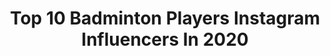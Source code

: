 ---
title: Top 10 Badminton Players Instagram Influencers In 2020
description: >-
  Find top badminton players Instagram influencers in 2020. Most popular hashtags: #badminton #badmintonworld #badmintonplayer.
platform: Instagram
hits: 81
text_top: Analyze the best Instagram profiles on inBeat.
text_bottom: Our platform aggregates 81 Instagram influencers like this for you to contact.
profiles:
  - username: "rominataajik"
    fullname: >-
      ✨Romina✨
    bio: >-
      🏸🇮🇷Iran national badminton player🏸🇮🇷
    location: "Iran"
    followers: 5041
    engagement: 1473
    commentsToLikes: 0.073761
    id: ckaouyr1n2e3e0i78nk1ebm4i
    verified: false
    hashtags: "#varzesh, #badmintonlife, #badminton, #badmintoniran"
  - username: "sohwooiyik"
    fullname: >-
      苏伟译 WooiYikSoh
    bio: >-
      Family is my Life ❤️ 🇲🇾 National Badminton Player 100PLUS Ambassadors Current World Ranking No.9 All England 2019🥈 Sea Games 2019🥇🥈
    location: "United Kingdom"
    followers: 15394
    engagement: 1739
    commentsToLikes: 0.017178
    id: ck5zvum094xt00i14c0x2ujew
    verified: false
    hashtags: "#dybalamask, #mensdoubledepartment, #seagames2019philippines, #indonesiamasters2020"
  - username: "viktoraxelsen"
    fullname: >-
      Viktor Axelsen 安赛龙
    bio: >-
      🇩🇰Badminton Player 🇨🇳 安赛龙 . 📥Contact: axelsen.viktor94@gmail.com . 💥Busy chasing dreams. . 🎥Youtube: ViktorAxelsen . 👇🏻Latest Youtube
    location: "United States"
    followers: 359254
    engagement: 570
    commentsToLikes: 0.013659
    id: ck5cawyfeeajv0i112k7ut3p2
    verified: true
    hashtags: "#thememoriesweshared"
  - username: "chiragshetty"
    fullname: >-
      Chirag Shetty
    bio: >-
      23 | Badminton Player🏸 | Modern Day Nomad 🌏 🏹 Arjuna Awardee 🥇Commonwealth Games 2018🥈 🤝Supported by⬇️ @gosportsvoices ,@indianoilcorp
    location: "France"
    followers: 17831
    engagement: 1568
    commentsToLikes: 0.013562
    id: ck0tuv25v8squ0i19y6w7qpm8
    verified: false
    hashtags: "#badmintonindia, #badminton, #bulutangkis, #badmintonvideo"
  - username: "fajaralfian95"
    fullname: >-
      Fajar Alfian
    bio: >-
      National Team Badminton player 🇮🇩 🏸 @fajri_coffee ☕️ @fajaralfian_cloth 👕 • • Prinsip & Tujuan
    location: "Indonesia"
    followers: 448157
    engagement: 734
    commentsToLikes: 0.007095
    id: ck6ui35l0cscm0j71rp8zwpfm
    verified: true
    hashtags: "#lumayandaripadalumanyun, #rajawaliteam, #simulasithomas2020, #sudahbulanoktober"
  - username: "satwik_rankireddy"
    fullname: >-
      Satwiksai Raj Rankireddy
    bio: >-
      INDIAN 🇮🇳 BADMINTON PLAYER (ARJUNA AWARDEE) Commonwealth Games 🥇🥈 Amalapuram~Hyderabad
    location: "India"
    followers: 18278
    engagement: 1634
    commentsToLikes: 0.009797
    id: ck0tuv1h58sno0i19pk0d9rew
    verified: false
    hashtags: "#amalapuram, #stayhome, #gocoronago, #staysafe"
  - username: "peijinglai"
    fullname: >-
      JAYCEE LAI PJ 赖沛君 👑
    bio: >-
      🇲🇾 Malaysia XD badminton player 🎹 Piano lover. 💌 Collaboration - DM or peijinglai@gmail.com 🥇 I never dreamed about success. I worked for it.
    location: ""
    followers: 16631
    engagement: 773
    commentsToLikes: 0.025999
    id: ck8t7v5cqi2jz0j78xxnbofow
    verified: false
    hashtags: "#advancebirthdaycelebration, #pandoracharm, #thankyoufortheeffort, #drdouximalaysia"
  - username: "sanyogitaghorpade"
    fullname: >-
      Sanyogita Ghorpade
    bio: >-
      Indian Badminton player🇮🇳 Shiv Chatrapati Awardee🏆 @headbadmintonindia Athlete🏸 Air India✈ Nutrition partner @steadfastnutrition
    location: "India"
    followers: 11751
    engagement: 624
    commentsToLikes: 0.035552
    id: ck602nooyi6990i14wfqq2pg1
    verified: false
    hashtags: "#instamood, #happysoul, #love, #badminton"
  - username: "s2_c_94"
    fullname: >-
      신승찬 (SHIN SEUNG CHAN)
    bio: >-
      BADMINTON PLAYER🏸 흔들려도 좋으니, 꺾이지만 말아라 forget about it!!!
    location: "France"
    followers: 27394
    engagement: 323
    commentsToLikes: 0.025474
    id: ck15qp3pm3ygu0i19b0swhy59
    verified: false
    hashtags: "#calobye, #diet, #dieter, #yonex"
  - username: "shevonlai"
    fullname: >-
      🌹 Jemie 🌹
    bio: >-
      •National XD badminton player 🏸• •SEA games 🥈• •Highest⬆️rank ~ 6 • •🍖🍛🍱🍜🍝 lover • < Trust in the Lord 👼🏻🙏🏻>
    location: "Malaysia"
    followers: 20742
    engagement: 544
    commentsToLikes: 0.016029
    id: ck14i3fgjdg5d0i19ewie032z
    verified: false
    hashtags: "#repost, #somethingaboutyou, #pandoramy, #pandorafriends"
---